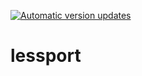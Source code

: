 [![Automatic version updates](https://github.com/ZOSOpenTools/lessport/actions/workflows/bump.yml/badge.svg)](https://github.com/ZOSOpenTools/lessport/actions/workflows/bump.yml)

# lessport
